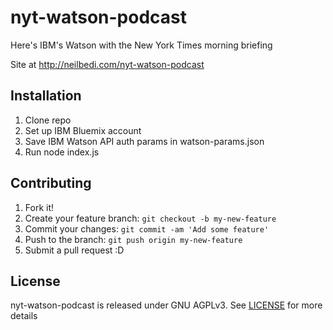 # nyt-watson-podcast

Here's IBM's Watson with the New York Times morning briefing

Site at http://neilbedi.com/nyt-watson-podcast

## Installation

1. Clone repo
2. Set up IBM Bluemix account
3. Save IBM Watson API auth params in watson-params.json
4. Run node index.js

## Contributing

1. Fork it!
2. Create your feature branch: `git checkout -b my-new-feature`
3. Commit your changes: `git commit -am 'Add some feature'`
4. Push to the branch: `git push origin my-new-feature`
5. Submit a pull request :D

## License

nyt-watson-podcast is released under GNU AGPLv3. See [LICENSE](https://github.com/nbedi/nyt-watson-podcast/blob/master/LICENSE) for more details
